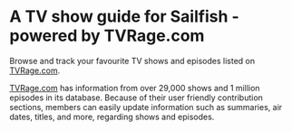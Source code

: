 A TV show guide for Sailfish - powered by TVRage.com
====================================================

Browse and track your favourite TV shows and episodes listed on [TVRage.com](http://www.tvrage.com).

[TVRage.com](http://www.tvrage.com) has information from over 29,000 shows and 1 million episodes in its database. Because of their user friendly contribution sections, members can easily update information such as summaries, air dates, titles, and more, regarding shows and episodes.
